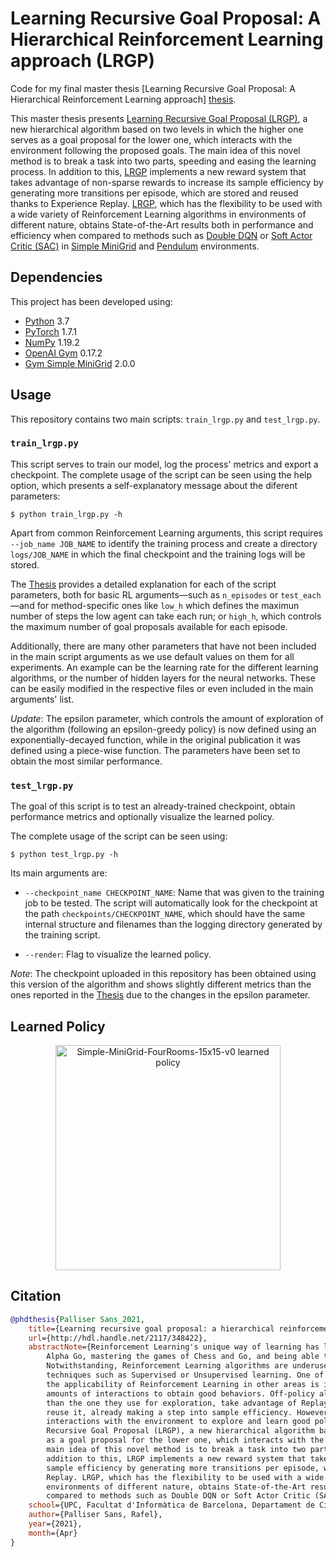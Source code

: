 # Learning Recursive Goal Proposal: A Hierarchical Reinforcement Learning approach (LRGP)

Code for my final master thesis [Learning Recursive Goal Proposal: A Hierarchical Reinforcement Learning approach]
[thesis].

This master thesis presents [Learning Recursive Goal Proposal (LRGP)][thesis], a new hierarchical algorithm based on two
levels in which the higher one serves as a goal proposal for the lower one, which interacts with the environment
following the proposed goals. The main idea of this novel method is to break a task into two parts, speeding and easing
the learning process. In addition to this, [LRGP][thesis] implements a new reward system that takes advantage of
non-sparse rewards to increase its sample efficiency by generating more transitions per episode, which are stored and
reused thanks to Experience Replay. [LRGP][thesis], which has the flexibility to be used with a wide variety of
Reinforcement Learning algorithms in environments of different nature, obtains State-of-the-Art results both in
performance and efficiency when compared to methods such as [Double DQN][ddqn] or [Soft Actor Critic (SAC)][sac] in
[Simple MiniGrid][smg] and [Pendulum][pend] environments.

## Dependencies

This project has been developed using:

- [Python][python] 3.7
- [PyTorch][pytorch] 1.7.1
- [NumPy][numpy] 1.19.2
- [OpenAI Gym][gym] 0.17.2
- [Gym Simple MiniGrid][smg] 2.0.0

## Usage

This repository contains two main scripts: `train_lrgp.py` and `test_lrgp.py`.

### `train_lrgp.py`

This script serves to train our model, log the process' metrics and export a checkpoint. The complete usage of the
script can be seen using the help option, which presents a self-explanatory message about the diferent parameters:

```
$ python train_lrgp.py -h
```

Apart from common Reinforcement Learning arguments, this script requires `--job_name JOB_NAME` to identify the training
process and create a directory `logs/JOB_NAME` in which the final checkpoint and the training logs will be stored.

The [Thesis][thesis] provides a detailed explanation for each of the script parameters, both for basic RL
arguments&mdash;such as `n_episodes` or `test_each`&mdash;and for method-specific ones like `low_h` which defines the
maximun number of steps the low agent can take each run; or `high_h`, which controls the maximum number of goal
proposals available for each episode.

Additionally, there are many other parameters that have not been included in the main script arguments as we use default
values on them for all experiments. An example can be the learning rate for the different learning algorithms, or the
number of hidden layers for the neural networks. These can be easily modified in the respective files or even included
in the main arguments' list.

*Update*: The epsilon parameter, which controls the amount of exploration of the algorithm (following an epsilon-greedy
policy) is now defined using an exponentially-decayed function, while in the original publication it was defined 
using a piece-wise function. The parameters have been set to obtain the most similar performance.

### `test_lrgp.py`

The goal of this script is to test an already-trained checkpoint, obtain performance metrics and optionally 
visualize the learned policy.

The complete usage of the script can be seen using:

```
$ python test_lrgp.py -h
```

Its main arguments are:

- `--checkpoint_name CHECKPOINT_NAME`: Name that was given to the training job to be tested. The script will 
  automatically look for the checkpoint at the path `checkpoints/CHECKPOINT_NAME`, which should have the same 
  internal structure and filenames than the logging directory generated by the training script.
  
- `--render`: Flag to visualize the learned policy.

*Note*: The checkpoint uploaded in this repository has been obtained using this version of the algorithm and shows 
slightly different metrics than the ones reported in the [Thesis][thesis] due to the changes in the epsilon 
parameter.

## Learned Policy
<p align="center">
  <img src="figures/SimpleFourRoomsEnv15x15.gif" width="360" alt="Simple-MiniGrid-FourRooms-15x15-v0 learned policy">
</p>

## Citation

```bibtex
@phdthesis{Palliser Sans_2021,
    title={Learning recursive goal proposal: a hierarchical reinforcement learning approach},
    url={http://hdl.handle.net/2117/348422},
    abstractNote={Reinforcement Learning's unique way of learning has led to remarkable successes like Alpha Zero or 
        Alpha Go, mastering the games of Chess and Go, and being able to beat the respective World Champions. 
        Notwithstanding, Reinforcement Learning algorithms are underused in real-world applications compared to other 
        techniques such as Supervised or Unsupervised learning. One of the most significant problems that could limit 
        the applicability of Reinforcement Learning in other areas is its sample inefficiency, i.e., its need for vast 
        amounts of interactions to obtain good behaviors. Off-policy algorithms, those that can learn a different policy 
        than the one they use for exploration, take advantage of Replay Buffers to store the gathered knowledge and 
        reuse it, already making a step into sample efficiency. However, in complex tasks, they still need lots of 
        interactions with the environment to explore and learn good policies. This master thesis presents Learning 
        Recursive Goal Proposal (LRGP), a new hierarchical algorithm based on two levels in which the higher one serves 
        as a goal proposal for the lower one, which interacts with the environment following the proposed goals. The 
        main idea of this novel method is to break a task into two parts, speeding and easing the learning process. In 
        addition to this, LRGP implements a new reward system that takes advantage of non-sparse rewards to increase its 
        sample efficiency by generating more transitions per episode, which are stored and reused thanks to Experience 
        Replay. LRGP, which has the flexibility to be used with a wide variety of Reinforcement Learning algorithms in 
        environments of different nature, obtains State-of-the-Art results both in performance and efficiency when 
        compared to methods such as Double DQN or Soft Actor Critic (SAC) in Simple MiniGrid and Pendulum environments.},
    school={UPC, Facultat d'Informàtica de Barcelona, Departament de Ciències de la Computació},
    author={Palliser Sans, Rafel},
    year={2021},
    month={Apr}
}
```

[thesis]: http://hdl.handle.net/2117/348422

[ddqn]: https://arxiv.org/abs/1509.06461

[sac]: https://arxiv.org/abs/1801.01290

[smg]: https://github.com/rafelps/gym-simple-minigrid

[pend]: https://gym.openai.com/envs/Pendulum-v0/

[python]: https://www.python.org/

[pytorch]: https://pytorch.org/

[numpy]: https://numpy.org/

[gym]: https://gym.openai.com/
